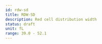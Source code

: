 ```yaml
---
id: rdw-sd
title: RDW-SD
description: Red cell distribution width
status: draft
unit: fL
range: 39.0 - 52.1
---
```


